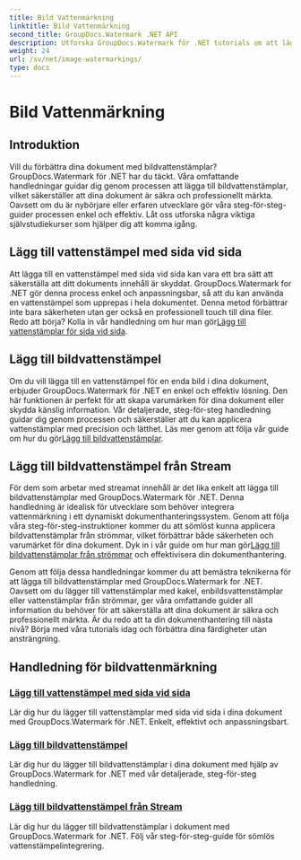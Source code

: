```yaml
---
title: Bild Vattenmärkning
linktitle: Bild Vattenmärkning
second_title: GroupDocs.Watermark .NET API
description: Utforska GroupDocs.Watermark för .NET tutorials om att lägga till bildvattenstämplar. Lär dig steg-för-steg-metoder för att förbättra ditt dokuments säkerhet och varumärke.
weight: 24
url: /sv/net/image-watermarkings/
type: docs
---
```

# Bild Vattenmärkning

## Introduktion

Vill du förbättra dina dokument med bildvattenstämplar? GroupDocs.Watermark för .NET har du täckt. Våra omfattande handledningar guidar dig genom processen att lägga till bildvattenstämplar, vilket säkerställer att dina dokument är säkra och professionellt märkta. Oavsett om du är nybörjare eller erfaren utvecklare gör våra steg-för-steg-guider processen enkel och effektiv. Låt oss utforska några viktiga självstudiekurser som hjälper dig att komma igång.

## Lägg till vattenstämpel med sida vid sida
Att lägga till en vattenstämpel med sida vid sida kan vara ett bra sätt att säkerställa att ditt dokuments innehåll är skyddat. GroupDocs.Watermark for .NET gör denna process enkel och anpassningsbar, så att du kan använda en vattenstämpel som upprepas i hela dokumentet. Denna metod förbättrar inte bara säkerheten utan ger också en professionell touch till dina filer. Redo att börja? Kolla in vår handledning om hur man gör[Lägg till vattenstämplar för sida vid sida](./add-tiled-image-watermark/).

## Lägg till bildvattenstämpel
 Om du vill lägga till en vattenstämpel för en enda bild i dina dokument, erbjuder GroupDocs.Watermark för .NET en enkel och effektiv lösning. Den här funktionen är perfekt för att skapa varumärken för dina dokument eller skydda känslig information. Vår detaljerade, steg-för-steg handledning guidar dig genom processen och säkerställer att du kan applicera vattenstämplar med precision och lätthet. Läs mer genom att följa vår guide om hur du gör[Lägg till bildvattenstämplar](./add-image-watermark/).

## Lägg till bildvattenstämpel från Stream
För dem som arbetar med streamat innehåll är det lika enkelt att lägga till bildvattenstämplar med GroupDocs.Watermark för .NET. Denna handledning är idealisk för utvecklare som behöver integrera vattenmärkning i ett dynamiskt dokumenthanteringssystem. Genom att följa våra steg-för-steg-instruktioner kommer du att sömlöst kunna applicera bildvattenstämplar från strömmar, vilket förbättrar både säkerheten och varumärket för dina dokument. Dyk in i vår guide om hur man gör[Lägg till bildvattenstämplar från strömmar](./add-image-watermark-from-stream/) och effektivisera din dokumenthantering.

Genom att följa dessa handledningar kommer du att bemästra teknikerna för att lägga till bildvattenstämplar med GroupDocs.Watermark for .NET. Oavsett om du lägger till vattenstämplar med kakel, enbildsvattenstämplar eller vattenstämplar från strömmar, ger våra omfattande guider all information du behöver för att säkerställa att dina dokument är säkra och professionellt märkta. Är du redo att ta din dokumenthantering till nästa nivå? Börja med våra tutorials idag och förbättra dina färdigheter utan ansträngning.

## Handledning för bildvattenmärkning
### [Lägg till vattenstämpel med sida vid sida](./add-tiled-image-watermark/)
Lär dig hur du lägger till vattenstämplar med sida vid sida i dina dokument med GroupDocs.Watermark för .NET. Enkelt, effektivt och anpassningsbart.
### [Lägg till bildvattenstämpel](./add-image-watermark/)
Lär dig hur du lägger till bildvattenstämplar i dina dokument med hjälp av GroupDocs.Watermark for .NET med vår detaljerade, steg-för-steg handledning.
### [Lägg till bildvattenstämpel från Stream](./add-image-watermark-from-stream/)
Lär dig hur du lägger till bildvattenstämplar i dokument med GroupDocs.Watermark for .NET. Följ vår steg-för-steg-guide för sömlös vattenstämpelintegrering.